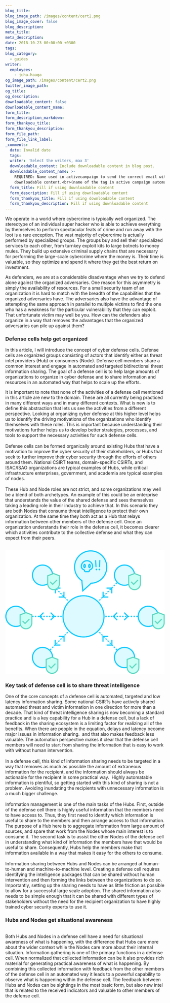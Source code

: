 ```yaml
---
blog_title:
blog_image_path: /images/content/cert2.png
blog_image_cover: false
blog_description:
meta_title:
meta_description:
date: 2018-10-23 00:00:00 +0300
tags:
blog_category:
  - guides
writer:
  employees:
    - juha-haaga
og_image_path: /images/content/cert2.png
twitter_image_path:
og_title:
og_description:
downloadable_content: false
downloadable_content_name:
form_title:
form_description_markdown:
form_thankyou_title:
form_thankyou_description:
form_file_path:
form_file_link_label:
_comments:
  date: Invalid date
  tags:
  writer: 'Select the writers, max 3'
  downloadable_content: Include downloadable content in blog post.
  downloadable_content_name: >-
    REQUIRED: Name used in activecampaign to send the correct email with
    downloadable content.<br>(name of the tag in active campaign automation)
  form_title: Fill if using downloadable content
  form_description: Fill if using downloadable content
  form_thankyou_title: Fill if using downloadable content
  form_thankyou_description: Fill if using downloadable content
---
```


We operate in a world where cybercrime is typically well organized. The stereotype of an individual super hacker who is able to achieve everything by themselves to perform spectacular feats of crime and run away with the loot is a rare exception. The vast majority of cybercrime is actually performed by specialized groups. The groups buy and sell their specialized services to each other, from turnkey exploit kits to large botnets to money mules. They build up extensive criminal supply chains that are necessary for performing the large-scale cybercrime where the money is. Their time is valuable, so they optimize and spend it where they get the best return on investment.

As defenders, we are at a considerable disadvantage when we try to defend alone against the organized adversaries. One reason for this asymmetry is simply the availability of resources. For a small security team of an organization it is hard to match with the breadth of the capabilities that the organized adversaries have. The adversaries also have the advantage of attempting the same approach in parallel to multiple victims to find the one who has a weakness for the particular vulnerability that they can exploit. That unfortunate victim may well be you. How can the defenders also organize in a way that removes the advantages that the organized adversaries can pile up against them?

### Defense cells help get organized

In this article, I will introduce the concept of cyber defense cells. Defense cells are organized groups consisting of actors that identify either as threat intel providers (Hub) or consumers (Node). Defense cell members share a common interest and engage in automated and targeted bidirectional threat information sharing. The goal of a defense cell is to help large amounts of organizations to organize in cyber defense and to share information and resources in an automated way that helps to scale up the efforts.

It is important to note that none of the activities of a defense cell mentioned in this article are new to the domain. These are all currently being practiced in many different ways and in many different contexts. What is new is to define this abstraction that lets us see the activities from a different perspective. Looking at organizing cyber defense at this higher level helps us to identify the driving motivations of the organizations who identify themselves with these roles. This is important because understanding their motivations further helps us to develop better strategies, processes, and tools to support the necessary activities for such defense cells.<br><br>Defense cells can be formed organically around existing Hubs that have a motivation to improve the cyber security of their stakeholders, or Hubs that seek to further improve their cyber security through the efforts of others around them. National CSIRT teams, domain-specific CSIRTs, and ISAC/ISAO organizations are typical examples of Hubs, while critical infrastructure enterprises, government, and academia are typical examples of nodes.<br><br>These Hub and Node roles are not strict, and some organizations may well be a blend of both archetypes. An example of this could be an enterprise that understands the value of the shared defense and sees themselves taking a leading role in their industry to achieve that. In this scenario they are both Nodes that consume threat intelligence to protect their own organization. At the same time they both act as a Hub that relays information between other members of the defense cell. Once an organization understands their role in the defense cell, it becomes clearer which activities contribute to the collective defense and what they can expect from their peers.<br>&nbsp;

![](/images/content/cert2.png)

### Key task of defense cell is to share threat intelligence

One of the core concepts of a defense cell is automated, targeted and low latency information sharing. Some national CSIRTs have actively shared automated threat and victim information in one direction for more than a decade. That kind of threat intelligence sharing is now becoming a standard practice and is a key capability for a Hub in a defense cell, but a lack of feedback in the sharing ecosystem is a limiting factor for realizing all of the benefits. When there are people in the equation, delays and latency become major issues in information sharing. &nbsp;and that also makes feedback less valuable. The automation perspective makes it clear that the defense cell members will need to start from sharing the information that is easy to work with without human intervention.<br><br>In a defense cell, this kind of information sharing needs to be targeted in a way that removes as much as possible the amount of extraneous information for the recipient, and the information should always be actionable for the recipient in some practical way. &nbsp;Highly automatable information is plentiful, so getting started with this kind of sharing is not a problem. Avoiding inundating the recipients with unnecessary information is a much bigger challenge.<br><br>Information management is one of the main tasks of the Hubs. First, outside of the defense cell there is highly useful information that the members need to have access to. Thus, they first need to identify which information is useful to share to the members and then arrange access to that information. The purpose of a Hub here is to aggregate information from large amount of sources, and spare that work from the Nodes whose main interest is to consume it. The second task is to assist the other Nodes of the defense cell in understanding what kind of information the members have that would be useful to share. Consequently, Hubs help the members make that information available in a way that makes it easy for the others to consume.<br><br>Information sharing between Hubs and Nodes can be arranged at human-to-human and machine-to-machine level. Creating a defense cell requires identifying the intelligence packages that can be shared without human intervention and then forming the links between the organizations to do so. Importantly, setting up the sharing needs to have as little friction as possible to allow for a successful large scale adoption. The shared information also needs to be simple enough that it can be shared with different types of stakeholders without the need for the recipient organization to have highly trained cyber security experts to use it.

### Hubs and Nodes get situational awareness

<br>Both Hubs and Nodes in a defense cell have a need for situational awareness of what is happening, with the difference that Hubs care more about the wider context while the Nodes care more about their internal situation. Information gathering is one of the primary functions in a defense cell. When normalized that collected information can be it also provides rich material for generating practical awareness of what is happening. By combining this collected information with feedback from the other members of the defense cell in an automated way it leads to a powerful capability to observe what is happening within the defense cell. The feedback between Hubs and Nodes can be sightings in the most basic form, but also new intel that is related to the received indicators and valuable to other members of the defense cell.